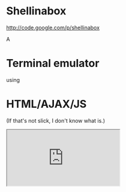 # Shellinabox
http://code.google.com/p/shellinabox


A
# Terminal emulator
using
# HTML/AJAX/JS
(If that's not slick, I don't know what is.)


<iframe src="http://localhost:4101"></iframe>
